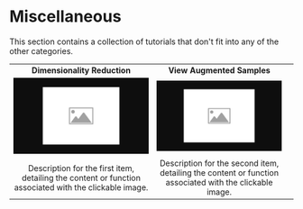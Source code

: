 # Miscellaneous

This section contains a collection of tutorials that don't fit into any of the other categories.

|  |  |  |
|:-----------:|:----------:|:----------:|
| **Dimensionality Reduction** | **View Augmented Samples** | |
| [![placeholder](../images/placeholder.png)](placeholder.ipynb) | [![placeholder](../images/placeholder.png)](placeholder.ipynb) | |
| Description for the first item, detailing the content or function associated with the clickable image. | Description for the second item, detailing the content or function associated with the clickable image. | |

